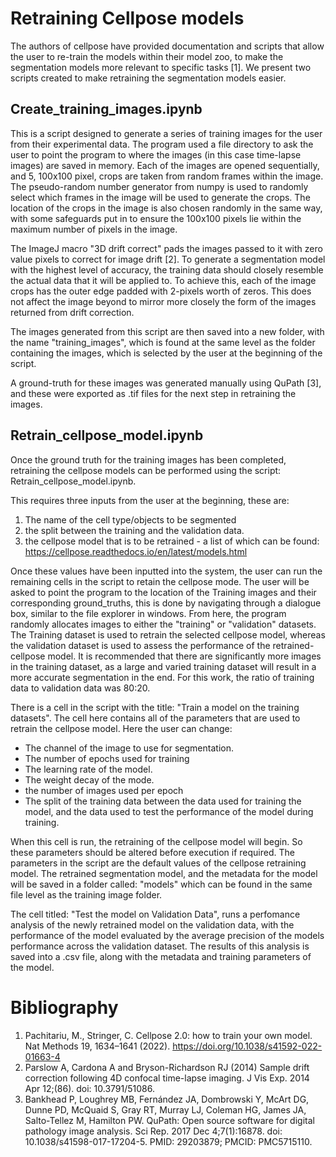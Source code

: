# Retraining Cellpose models

The authors of cellpose have provided documentation and scripts that allow the user to re-train the models within their model zoo, to make the segmentation models more relevant to specific tasks [1]. We present two scripts created to make retraining the segmentation models easier. 

## Create_training_images.ipynb
This is a script designed to generate a series of training images for the user from their experimental data. The program used a file directory to ask the user to point the program to where the images (in this case time-lapse images) are saved in memory. Each of the images are opened sequentially, and 5, 100x100 pixel, crops are taken from random frames within the image. The pseudo-random number generator from numpy is used to randomly select which frames in the image will be used to generate the crops. The location of the crops in the image is also chosen randomly in the same way, with some safeguards put in to ensure the 100x100 pixels lie within the maximum number of pixels in the image. 

The ImageJ macro "3D drift correct" pads the images passed to it with zero value pixels to correct for image drift [2]. To generate a segmentation model with the highest level of accuracy, the training data should closely resemble the actual data that it will be applied to. To achieve this, each of the image crops has the outer edge padded with 2-pixels worth of zeros. This does not affect the image beyond to mirror more closely the form of the images returned from drift correction.  

The images generated from this script are then saved into a new folder, with the name "training_images", which is found at the same level as the folder containing the images, which is selected by the user at the beginning of the script. 

A ground-truth for these images was generated manually using QuPath [3], and these were exported as .tif files for the next step in retraining the images. 


## Retrain_cellpose_model.ipynb
Once the ground truth for the training images has been completed, retraining the cellpose models can be performed using the script: Retrain_cellpose_model.ipynb. 

This requires three inputs from the user at the beginning, these are: 
  1. The name of the cell type/objects to be segmented
  2. the split between the training and the validation data.
  3. the cellpose model that is to be retrained - a list of which can be found: https://cellpose.readthedocs.io/en/latest/models.html 

Once these values have been inputted into the system, the user can run the remaining cells in the script to retain the cellpose mode. The user will be asked to point the program to the location of the Training images and their corresponding ground_truths, this is done by navigating through a dialogue box, similar to the file explorer in windows. From here, the program randomly allocates images to either the "training" or "validation" datasets. The Training dataset is used to retrain the selected cellpose model, whereas the validation dataset is used to assess the performance of the retrained-cellpose model. It is recommended that there are significantly more images in the training dataset, as a large and varied training dataset will result in a more accurate segmentation in the end. For this work, the ratio of training data to validation data was 80:20. 

There is a cell in the script with the title: "Train a model on the training datasets". 
The cell here contains all of the parameters that are used to retrain the cellpose model. Here the user can change: 
  - The channel of the image to use for segmentation.
  - The number of epochs used for training
  - The learning rate of the model.
  - The weight decay of the mode.
  - the number of images used per epoch
  - The split of the training data between the data used for training the model, and the data used to test the performance of the model during training.

When this cell is run, the retraining of the cellpose model will begin. So these parameters should be altered before execution if required. The parameters in the script are the default values of the cellpose retraining model. The retrained segmentation model, and the metadata for the model will be saved in a folder called: "models" which can be found in the same file level as the training image folder. 

The cell titled: "Test the model on Validation Data", runs a perfomance analysis of the newly retrained model on the validation data, with the performance of the model evaluated by the average precision of the models performance across the validation dataset. The results of this analysis is saved into a .csv file, along with the metadata and training parameters of the model. 

# Bibliography
1. Pachitariu, M., Stringer, C. Cellpose 2.0: how to train your own model. Nat Methods 19, 1634–1641 (2022). https://doi.org/10.1038/s41592-022-01663-4
2. Parslow A, Cardona A and Bryson-Richardson RJ (2014) Sample drift correction following 4D confocal time-lapse imaging. J Vis Exp. 2014 Apr 12;(86). doi: 10.3791/51086.
3. Bankhead P, Loughrey MB, Fernández JA, Dombrowski Y, McArt DG, Dunne PD, McQuaid S, Gray RT, Murray LJ, Coleman HG, James JA, Salto-Tellez M, Hamilton PW. QuPath: Open source software for digital pathology image analysis. Sci Rep. 2017 Dec 4;7(1):16878. doi: 10.1038/s41598-017-17204-5. PMID: 29203879; PMCID: PMC5715110.
